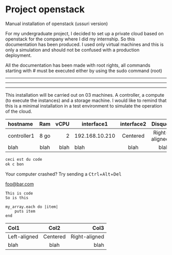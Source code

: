 # Project openstack
Manual installation of openstack (ussuri version)


For my undergraduate project, I decided to set up a private cloud based on openstack for the company where I did my internship. So this documentation has been produced. I used only virtual machines and this is only a simulation and should not be confused with a production deployment. 


All the documentation has been made with root rights, all commands starting with # must be executed either by using the sudo command (root) 

---
- - -
****************

This installation will be carried out on 03 machines. A controller, a compute (to execute the instances) and a storage machine. I would like to remind that this is a minimal installation in a test environment to simulate the operation of the cloud.

| hostname     | Ram      | vCPU          | interface1     | interface2| Disque        |  
| :----------- | :------: | ------------: | -------------  | :---------:| ------------:|
| controller1  | 8 go     | 2             |  192.168.10.210| Centered  | Right-aligned |
| blah         | blah     | blah          |  blah          | blah      | blah          |

```ruby
ceci est du code 
ok c bon 
```

Your computer crashed? Try sending a
<kbd>Ctrl</kbd>+<kbd>Alt</kbd>+<kbd>Del</kbd>

<foo@bar.com>

    This is code
    So is this
    
    my_array.each do |item|
        puts item
    end
    
    
| Col1         | Col2     | Col3          |
| :----------- | :------: | ------------: |
| Left-aligned | Centered | Right-aligned |
| blah         | blah     | blah          |




